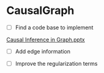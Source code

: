 # CausalGraph

- [ ] Find a code base to implement

[Causal Inference in Graph.pptx](https://github.com/Drakezfr/CausalGraph/files/14926603/Causal.Inference.in.Graph.pptx)

- [ ] Add edge information
- [ ] Improve the regularization terms


